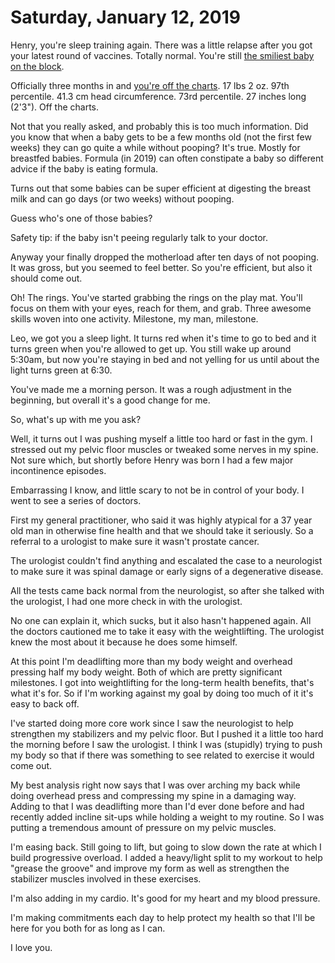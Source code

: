 # Saturday, January 12, 2019

Henry, you're sleep training again. There was a little relapse after you got your latest round of vaccines. Totally normal. You're still [the smiliest baby on the block](https://www.instagram.com/p/BsWJn9yg943ooT1oNqtWNtaAFB1chez60Qc2Is0/). 

Officially three months in and [you're off the charts](https://www.instagram.com/p/BsYoUMggGlq8pUIRrXDQ1mkl6PDXCfF3Q-jA1M0/).  17 lbs 2 oz. 97th percentile.
41.3 cm head circumference. 73rd percentile. 
27 inches long (2'3"). Off the charts. 

Not that you really asked, and probably this is too much information. Did you know that when a baby gets to be a few months old (not the first few weeks) they can go quite a while without pooping? It's true. Mostly for breastfed babies. Formula (in 2019) can often constipate a baby so different advice if the baby is eating formula. 

Turns out that some babies can be super efficient at digesting the breast milk and can go days (or two weeks) without pooping. 

Guess who's one of those babies? 

Safety tip: if the baby isn't peeing regularly talk to your doctor. 

Anyway your finally dropped the motherload after ten days of not pooping. It was gross, but you seemed to feel better. So you're efficient, but also it should come out. 

Oh! The rings. You've started grabbing the rings on the play mat. You'll focus on them with your eyes, reach for them, and grab. Three awesome skills woven into one activity. Milestone, my man, milestone. 

Leo, we got you a sleep light. It turns red when it's time to go to bed and it turns green when you're allowed to get up. You still wake up around 5:30am, but now you're staying in bed and not yelling for us until about the light turns green at 6:30.

You've made me a morning person. It was a rough adjustment in the beginning, but overall it's a good change for me. 

So, what's up with me you ask? 

Well, it turns out I was pushing myself a little too hard or fast in the gym. I stressed out my pelvic floor muscles or tweaked some nerves in my spine. Not sure which, but shortly before Henry was born I had a few major incontinence episodes. 

Embarrassing I know, and little scary to not be in control of your body. I went to see a series of doctors. 

First my general practitioner, who said it was highly atypical for a 37 year old man in otherwise fine health and that we should take it seriously. So a referral to a urologist to make sure it wasn't prostate cancer. 

The urologist couldn't find anything and escalated the case to a neurologist to make sure it was spinal damage or early signs of a degenerative disease. 

All the tests came back normal from the neurologist, so after she talked with the urologist, I had one more check in with the urologist. 

No one can explain it, which sucks, but it also hasn't happened again. All the doctors cautioned me to take it easy with the weightlifting. The urologist knew the most about it because he does some himself. 

At this point I'm deadlifting more than my body weight and overhead pressing half my body weight. Both of which are pretty significant milestones. I got into weightlifting for the long-term health benefits, that's what it's for. So if I'm working against my goal by doing too much of it it's easy to back off.

I've started doing more core work since I saw the neurologist to help strengthen my stabilizers and my pelvic floor. But I pushed it a little too hard the morning before I saw the urologist. I think I was (stupidly) trying to push my body so that if there was something to see related to exercise it would come out. 

My best analysis right now says that I was over arching my back while doing overhead press and compressing my spine in a damaging way. Adding to that I was deadlifting more than I'd ever done before and had recently added incline sit-ups while holding a weight to my routine. So I was putting a tremendous amount of pressure on my pelvic muscles. 

I'm easing back. Still going to lift, but going to slow down the rate at which I build progressive overload. I added a heavy/light split to my workout to help "grease the groove" and improve my form as well as strengthen the stabilizer muscles involved in these exercises. 

I'm also adding in my cardio. It's good for my heart and my blood pressure. 

I'm making commitments each day to help protect my health so that I'll be here for you both for as long as I can. 

I love you. 




